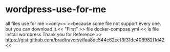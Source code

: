 # wordpress-use-for-me
all files use for me >>only<< >>because some file not support every one. but you can download it.<< "First" >> file docker-compose.yml << Is file install wordpress 
Thank you for Reference >> https://gist.github.com/bradtraversy/faa8de544c62eef3f31de406982f1d42 <<
